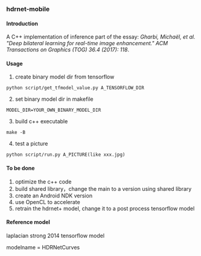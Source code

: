 
### hdrnet-mobile
#### Introduction

A C++ implementation of inference part of the essay: *Gharbi, Michaël, et al. "Deep bilateral learning for real-time image enhancement."  ACM Transactions on Graphics (TOG) 36.4 (2017): 118*.

#### Usage

1. create binary model dir from tensorflow

`python script/get_tfmodel_value.py A_TENSORFLOW_DIR`

2. set binary model dir in makefile

`MODEL_DIR=YOUR_OWN_BINARY_MODEL_DIR`

3. build c++ executable 

`make -B`

4. test a picture

`python script/run.py A_PICTURE(like xxx.jpg)`


#### To be done
1. optimize the c++ code
2. build shared library，change the main to a version using shared library
3. create an Android NDK version
4. use OpenCL to accelerate
5. retrain the hdrnet+ model, change it to a post process tensorflow model


#### Reference model
laplacian strong 2014 tensorflow model

modelname = HDRNetCurves


